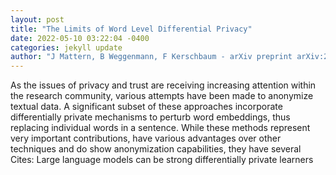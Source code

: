 ```yaml
--- 
layout: post 
title: "The Limits of Word Level Differential Privacy" 
date: 2022-05-10 03:22:04 -0400 
categories: jekyll update 
author: "J Mattern, B Weggenmann, F Kerschbaum - arXiv preprint arXiv:2205.02130, 2022" 
--- 
```

As the issues of privacy and trust are receiving increasing attention within the research community, various attempts have been made to anonymize textual data. A significant subset of these approaches incorporate differentially private mechanisms to perturb word embeddings, thus replacing individual words in a sentence. While these methods represent very important contributions, have various advantages over other techniques and do show anonymization capabilities, they have several Cites: Large language models can be strong differentially private learners
